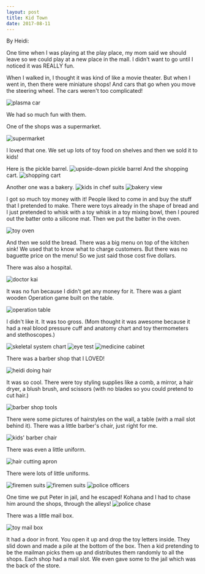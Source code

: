 ```yaml
---
layout: post
title: Kid Town
date: 2017-08-11
---
```


By Heidi:

One time when I was playing at the play place, my mom said we should leave so we could play at a new place in the mall. I didn't want to go until I noticed it was REALLY fun.

When I walked in, I thought it was kind of like a movie theater. But when I went in, then there were miniature shops! And cars that go when you move the steering wheel. The cars weren't too complicated!

![plasma car](/post-images/kid-town/kid-town-car.jpg)

We had so much fun with them.

One of the shops was a supermarket.

![supermarket](/post-images/kid-town/super-market.jpg)

I loved that one. We set up lots of toy food on shelves and then we sold it to kids!

Here is the pickle barrel.
![upside-down pickle barrel](/post-images/kid-town/pickle-barrel.jpg)
And the shopping cart.
![shopping cart](/post-images/kid-town/shopping-cart.jpg)

Another one was a bakery.
![kids in chef suits](/post-images/kid-town/chef-suits.jpg)
![bakery view](/post-images/kid-town/austin-cashier.jpg)

I got so much toy money with it! People liked to come in and buy the stuff that I pretended to make. There were toys already in the shape of bread and I just pretended to whisk with a toy whisk in a toy mixing bowl, then I poured out the batter onto a silicone mat. Then we put the batter in the oven.

![toy oven](/post-images/kid-town/oven.jpg)

And then we sold the bread. There was a big menu on top of the kitchen sink! We used that to know what to charge customers. But there was no baguette price on the menu! So we just said those cost five dollars.

There was also a hospital.

![doctor kai](/post-images/kid-town/doctor-kai.jpg)

It was no fun because I didn't get any money for it. There was a giant wooden Operation game built on the table.

![operation table](/post-images/kid-town/operation-table.jpg)

I didn't like it. It was too gross. (Mom thought it was awesome because it had a real blood pressure cuff and anatomy chart and toy thermometers and stethoscopes.)

![skeletal system chart](/post-images/kid-town/anatomy-chart.jpg)
![eye test](/post-images/kid-town/eye-test.jpg)
![medicine cabinet](/post-images/kid-town/medicine-cabinet.jpg)

There was a barber shop that I LOVED!

![heidi doing hair](/post-images/kid-town/heidi-doing-hair.jpg)

It was so cool. There were toy styling supplies like a comb, a mirror, a hair dryer, a blush brush, and scissors (with no blades so you could pretend to cut hair.)

![barber shop tools](/post-images/kid-town/barber-tools.jpg)

There were some pictures of hairstyles on the wall, a table (with a mail slot behind it). There was a little barber's chair, just right for me.

![kids' barber chair](/post-images/kid-town/barber-chair.jpg)

There was even a little uniform.

![hair cutting apron](/post-images/kid-town/barber-suit.jpg)

There were lots of little uniforms.

![firemen suits](/post-images/kid-town/fire-men-1.jpg)
![firemen suits](/post-images/kid-town/fire-men-2.jpg)
![police officers](/post-images/kid-town/officer-braun-and-sanders.jpg)

One time we put Peter in jail, and he escaped! Kohana and I had to chase him around the shops, through the alleys!
![police chase](/post-images/kid-town/police-chase.jpg)

There was a little mail box.

![toy mail box](/post-images/kid-town/mail-box.jpg)

It had a door in front. You open it up and drop the toy letters inside. They slid down and made a pile at the bottom of the box. Then a kid pretending to be the mailman picks them up and distributes them randomly to all the shops. Each shop had a mail slot. We even gave some to the jail which was the back of the store.
